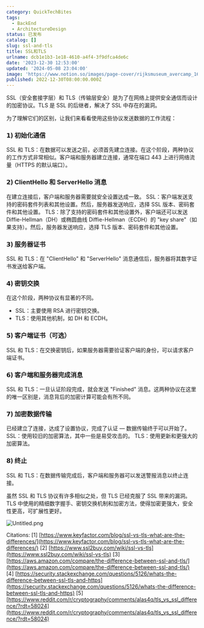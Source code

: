 ```yaml
---
category: QuickTechBites
tags:
  - BackEnd
  - ArchitectureDesign
status: 已发布
catalog: []
slug: ssl-and-tls
title: SSL和TLS
urlname: dcb1e1b3-1e18-4610-a4f4-3f9dfca4de6c
date: '2023-12-30 12:53:00'
updated: '2024-05-08 23:04:00'
image: 'https://www.notion.so/images/page-cover/rijksmuseum_avercamp_1620.jpg'
published: 2022-12-30T08:00:00.000Z
---
```


SSL（安全套接字层）和 TLS（传输层安全）是为了在网络上提供安全通信而设计的加密协议。TLS 是 SSL 的后继者，解决了 SSL 中存在的漏洞。


为了理解它们的区别，让我们来看看使用这些协议发送数据的工作流程：


### 𝟭) 初始化通信


SSL 和 TLS：在数据可以发送之前，必须首先建立连接。在这个阶段，两种协议的工作方式非常相似。客户端和服务器建立连接，通常在端口 443 上进行网络流量（HTTPS 的默认端口）。


### 𝟮) ClientHello 和 ServerHello 消息


在建立连接后，客户端和服务器需要就安全设置达成一致。
SSL：客户端发送支持的密码套件列表和其他设置。然后，服务器发送响应，选择 SSL 版本、密码套件和其他设置。
TLS：除了支持的密码套件和其他设置外，客户端还可以发送 Diffie-Hellman（DH）或椭圆曲线 Diffie-Hellman（ECDH）的 "key share"（如果支持）。然后，服务器发送响应，选择 TLS 版本、密码套件和其他设置。


### 𝟯) 服务器证书


SSL 和 TLS：在 "ClientHello" 和 "ServerHello" 消息通信后，服务器将其数字证书发送给客户端。


### 𝟰) 密钥交换


在这个阶段，两种协议有显著的不同。
- SSL：主要使用 RSA 进行密钥交换。
- TLS：使用其他机制，如 DH 和 ECDH。


### 𝟱) 客户端证书（可选）


SSL 和 TLS：在交换密钥后，如果服务器需要验证客户端的身份，可以请求客户端证书。


### 𝟲) 客户端和服务器完成消息


SSL 和 TLS：一旦认证阶段完成，就会发送 "Finished" 消息。这两种协议在这里的唯一区别是，消息背后的加密计算可能会有所不同。


### 𝟳) 加密数据传输


已经建立了连接，达成了设置协议，完成了认证 — 数据传输终于可以开始了。
SSL：使用较旧的加密算法，其中一些是易受攻击的。
TLS：使用更新和更强大的加密算法。


### 𝟴) 终止


SSL 和 TLS：在数据传输完成后，客户端和服务器可以发送警报消息以终止连接。


虽然 SSL 和 TLS 协议有许多相似之处，但 TLS 已经克服了 SSL 带来的漏洞。TLS 中使用的精细数字握手、密钥交换机制和加密方法，使得加密更强大，安全性更高，可扩展性更好。


![Untitled.png](https://prod-files-secure.s3.us-west-2.amazonaws.com/5d24fe63-e567-4804-86f9-9fdc62e13082/8ff987c5-7f31-4b50-83f5-c69ee7578c4a/Untitled.png?X-Amz-Algorithm=AWS4-HMAC-SHA256&X-Amz-Content-Sha256=UNSIGNED-PAYLOAD&X-Amz-Credential=ASIAZI2LB466RMINMTKH%2F20250411%2Fus-west-2%2Fs3%2Faws4_request&X-Amz-Date=20250411T213436Z&X-Amz-Expires=3600&X-Amz-Security-Token=IQoJb3JpZ2luX2VjEEwaCXVzLXdlc3QtMiJGMEQCIDJB01Y1GZncnVhGniqiTwKpAvPOs7WMGABCwY6%2F%2BvMJAiAibYMlxkDerlzHvHmFZkBJJcX09fqJP%2F03lYW75niUqCqIBAjF%2F%2F%2F%2F%2F%2F%2F%2F%2F%2F8BEAAaDDYzNzQyMzE4MzgwNSIM2UyWJroH7iifmgvcKtwD2Q6F1JPDY%2Fxj23GKidanlDjeYt%2Fp1MsjFUiHngfvDqqUe69OYz68rGniIh8snr8FLJgpgYjwsOQ83CJnbFpaD7Fz%2Bgg9NioKyNsHydzI9b8ySQ1jbUsdzv0AehlcpqFOxUwEY1kiqMrtLeWjbM%2Fv41szJND9bAbDc32evTlk0YtiM3KOqCnG8udj1driRHwzN4p4H0SeLgITquWQdkyyeuD%2FXRqLwWYaRswKkmX%2Fi0dbfeuA5eBBmC%2Fi71g2yBuqKGMPzQO1bZYo3UMg5cXeI55RAVF3l53RjbLo4Tjdo4%2B1kmvFrynivw%2BxJr12v1vrIzL1erzuqHKIKKtNxaqepFOe5XsT5hFbRCU7HQl0GwBWmLr1cFCKPdJJa07sEqLM3swGwM3JNmN%2BiyHVTCF%2B7cUyEgpW1cHTWLUspolZuWzq8L42HuUOv5Lsw25SmMr5Oswtk%2FVBTLRZXdUjRGKgCfuelG9G%2BL9M%2FRk48AxlGacRkNhWPN7KZ9R2XvCHs50guUDHINa0HdF5gF8qkMUbk7W%2B0WgXEnVfK7nPpfksELqx3x5lKu4wfjSkLixywdGw0SbUlu%2BkytKezM1ZUS25Z7T5Hi7SjLKb2irZVo%2F2GgT3gVpCCUCErpip%2BPcw1O%2FlvwY6pgH0oasjN2I9l9HodpebILp%2FRLnlNAFCx2W5qujYihYAiJ7zsYcjVKTR4jmHdPn5H0dc%2FeUkRSqocAxIKJhn5EGQ5Jn%2BKfH88zS90urM96UBhsTO0nJWuN0p07c0g86UyWyGRb5Oc%2BWvYiXTFeRw6ckNgmXKnK%2F3KjUJF0gOyNQj81wC%2BxQSsOdgBuUCIjVHB86Sx5EMSbHCTNAz7GKhzzJzSnVAipak&X-Amz-Signature=f9c9bf4c2a0775c1db31570538869a100af746d27be6d7ed20846c33fb28de61&X-Amz-SignedHeaders=host&x-id=GetObject)


Citations:
[1] [https://www.keyfactor.com/blog/ssl-vs-tls-what-are-the-differences/](https://www.keyfactor.com/blog/ssl-vs-tls-what-are-the-differences/)
[2] [https://www.ssl2buy.com/wiki/ssl-vs-tls](https://www.ssl2buy.com/wiki/ssl-vs-tls)
[3] [https://aws.amazon.com/compare/the-difference-between-ssl-and-tls/](https://aws.amazon.com/compare/the-difference-between-ssl-and-tls/)
[4] [https://security.stackexchange.com/questions/5126/whats-the-difference-between-ssl-tls-and-https](https://security.stackexchange.com/questions/5126/whats-the-difference-between-ssl-tls-and-https)
[5] [https://www.reddit.com/r/cryptography/comments/alas4q/tls_vs_ssl_difference/?rdt=58024](https://www.reddit.com/r/cryptography/comments/alas4q/tls_vs_ssl_difference/?rdt=58024)

